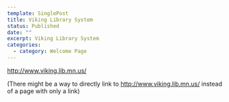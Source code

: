 ```yaml
---
template: SinglePost
title: Viking Library System
status: Published
date: ""
excerpt: Viking Library System
categories:
  - category: Welcome Page
---
```

http://www.viking.lib.mn.us/ 

(There might be a way to directly link to http://www.viking.lib.mn.us/ instead of a page with only a link)